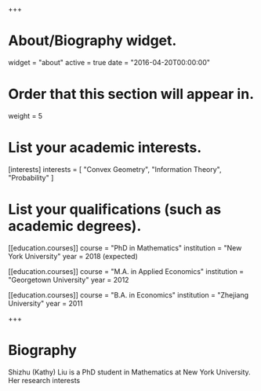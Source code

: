 +++
# About/Biography widget.
widget = "about"
active = true
date = "2016-04-20T00:00:00"

# Order that this section will appear in.
weight = 5

# List your academic interests.
[interests]
  interests = [
    "Convex Geometry",
    "Information Theory",
    "Probability"
  ]

# List your qualifications (such as academic degrees).
[[education.courses]]
  course = "PhD in Mathematics"
  institution = "New York University"
  year = 2018 (expected)

[[education.courses]]
  course = "M.A. in Applied Economics"
  institution = "Georgetown University"
  year = 2012

[[education.courses]]
  course = "B.A. in Economics"
  institution = "Zhejiang University"
  year = 2011
 
+++

# Biography

Shizhu (Kathy) Liu is a PhD student in Mathematics at New York University. Her research interests 
